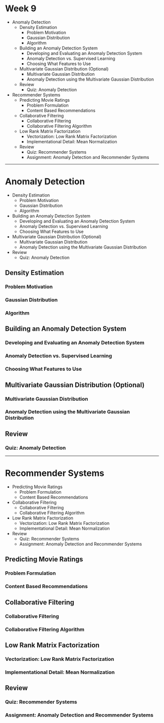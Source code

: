 Week 9
======

- Anomaly Detection
    - Density Estimation
        - Problem Motivation
        - Gaussian Distribution
        - Algorithm
    - Building an Anomaly Detection System
        - Developing and Evaluating an Anomaly Detection System
        - Anomaly Detection vs. Supervised Learning
        - Choosing What Features to Use
    - Multivariate Gaussian Distribution (Optional)
        - Multivariate Gaussian Distribution
        - Anomaly Detection using the Multivariate Gaussian Distribution
    - Review
        - Quiz: Anomaly Detection
- Recommender Systems
    - Predicting Movie Ratings
        - Problem Formulation
        - Content Based Recommendations
    - Collaborative Filtering
        - Collaborative Filtering
        - Collaborative Filtering Algorithm
    - Low Rank Matrix Factorization
        - Vectorization: Low Rank Matrix Factorization
        - Implementational Detail: Mean Normalization
    - Review
        - Quiz: Recommender Systems
        - Assignment: Anomaly Detection and Recommender Systems

--------------------------------------------------------------------------------

Anomaly Detection
=================

- Density Estimation
    - Problem Motivation
    - Gaussian Distribution
    - Algorithm
- Building an Anomaly Detection System
    - Developing and Evaluating an Anomaly Detection System
    - Anomaly Detection vs. Supervised Learning
    - Choosing What Features to Use
- Multivariate Gaussian Distribution (Optional)
    - Multivariate Gaussian Distribution
    - Anomaly Detection using the Multivariate Gaussian Distribution
- Review
    - Quiz: Anomaly Detection

Density Estimation
------------------

### Problem Motivation

### Gaussian Distribution

### Algorithm

Building an Anomaly Detection System
------------------------------------

### Developing and Evaluating an Anomaly Detection System

### Anomaly Detection vs. Supervised Learning

### Choosing What Features to Use

Multivariate Gaussian Distribution (Optional)
---------------------------------------------

### Multivariate Gaussian Distribution

### Anomaly Detection using the Multivariate Gaussian Distribution

Review
------

### Quiz: Anomaly Detection

--------------------------------------------------------------------------------

Recommender Systems
===================

- Predicting Movie Ratings
    - Problem Formulation
    - Content Based Recommendations
- Collaborative Filtering
    - Collaborative Filtering
    - Collaborative Filtering Algorithm
- Low Rank Matrix Factorization
    - Vectorization: Low Rank Matrix Factorization
    - Implementational Detail: Mean Normalization
- Review
    - Quiz: Recommender Systems
    - Assignment: Anomaly Detection and Recommender Systems

Predicting Movie Ratings
------------------------

### Problem Formulation

### Content Based Recommendations

Collaborative Filtering
-----------------------

### Collaborative Filtering

### Collaborative Filtering Algorithm

Low Rank Matrix Factorization
-----------------------------

### Vectorization: Low Rank Matrix Factorization

### Implementational Detail: Mean Normalization

Review
------

### Quiz: Recommender Systems

### Assignment: Anomaly Detection and Recommender Systems

